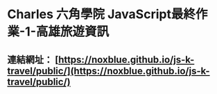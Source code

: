 # Charles 六角學院 JavaScript最終作業-1-高雄旅遊資訊
## 連結網址： [https://noxblue.github.io/js-k-travel/public/](https://noxblue.github.io/js-k-travel/public/)